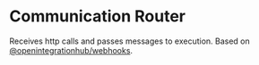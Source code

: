 # Communication Router
Receives http calls and passes messages to execution. Based on [@openintegrationhub/webhooks](../../src/webhooks).
